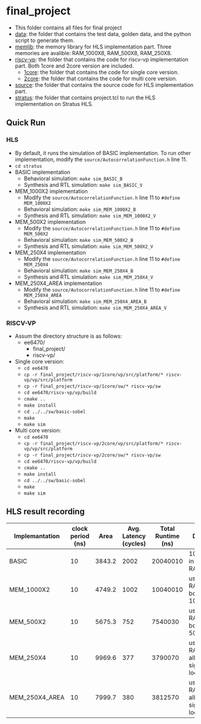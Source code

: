 # final_project
- This folder contains all files for final project
- [data](https://github.com/PaulWang0513/Electronic-System-Level-Design-and-Synthesis/tree/main/final_project/data): the folder that contains the test data, golden data, and the python script to generate them.
- [memlib](https://github.com/PaulWang0513/Electronic-System-Level-Design-and-Synthesis/tree/main/final_project/memlib): the memory library for HLS implementation part. Three memories are avalible: RAM_1000X8, RAM_500X8, RAM_250X8.
- [riscv-vp](https://github.com/PaulWang0513/Electronic-System-Level-Design-and-Synthesis/tree/main/final_project/riscv-vp): the folder that contains the code for riscv-vp implementation part. Both 1core and 2core version are included.
  - [1core](https://github.com/PaulWang0513/Electronic-System-Level-Design-and-Synthesis/tree/main/final_project/riscv-vp/1core): the folder that contains the code for single core version.
  - [2core](https://github.com/PaulWang0513/Electronic-System-Level-Design-and-Synthesis/tree/main/final_project/riscv-vp/2core): the folder that contains the code for multi core version.
- [source](https://github.com/PaulWang0513/Electronic-System-Level-Design-and-Synthesis/tree/main/final_project/source): the folder that contains the source code for HLS implementation part.
- [stratus](https://github.com/PaulWang0513/Electronic-System-Level-Design-and-Synthesis/tree/main/final_project/stratus): the folder that contains project.tcl to run the HLS implementation on Stratus HLS.

## Quick Run
### HLS 
- By default, it runs the simulation of BASIC implementation. To run other implementation, modify the `source/AutocorrelationFunction.h` line 11.
- `cd stratus`
- BASIC implementation
  - Behavioral simulation: `make sim_BASIC_B`
  - Synthesis and RTL simulation: `make sim_BASIC_V`
- MEM_1000X2 implementation
  - Modify the `source/AutocorrelationFunction.h` line 11 to `#define MEM_1000X2`
  - Behavioral simulation: `make sim_MEM_1000X2_B`
  - Synthesis and RTL simulation: `make sim_MEM_1000X2_V`
- MEM_500X2 implementation
  - Modify the `source/AutocorrelationFunction.h` line 11 to `#define MEM_500X2`
  - Behavioral simulation: `make sim_MEM_500X2_B`
  - Synthesis and RTL simulation: `make sim_MEM_500X2_V`
- MEM_250X4 implementation
  - Modify the `source/AutocorrelationFunction.h` line 11 to `#define MEM_250X4`
  - Behavioral simulation: `make sim_MEM_250X4_B`
  - Synthesis and RTL simulation: `make sim_MEM_250X4_V`
- MEM_250X4_AREA implementation
  - Modify the `source/AutocorrelationFunction.h` line 11 to `#define MEM_250X4_AREA`
  - Behavioral simulation: `make sim_MEM_250X4_AREA_B`
  - Synthesis and RTL simulation: `make sim_MEM_250X4_AREA_V`

### RISCV-VP
- Assum the directory structure is as follows:
  - ee6470/
    - final_project/
    - riscv-vp/
- Single core version:
  - `cd ee6470`
  - `cp -r final_project/riscv-vp/1core/vp/src/platform/* riscv-vp/vp/src/platform`
  - `cp -r final_project/riscv-vp/1core/sw/* riscv-vp/sw`
  - `cd ee6470/riscv-vp/vp/build`
  - `cmake ..`
  - `make install`
  - `cd ../../sw/basic-sobel`
  - `make`
  - `make sim`
- Multi core version:
  - `cd ee6470`
  - `cp -r final_project/riscv-vp/2core/vp/src/platform/* riscv-vp/vp/src/platform`
  - `cp -r final_project/riscv-vp/2core/sw/* riscv-vp/sw`
  - `cd ee6470/riscv-vp/vp/build`
  - `cmake ..`
  - `make install`
  - `cd ../../sw/basic-sobel`
  - `make`
  - `make sim`

## HLS result recording

| Implemantation | clock period (ns) | Area   | Avg. Latency (cycles) | Total Runtime (ns) | Description |
| -------------- | ----------------- | ------ | --------------------- | ------------------ | ----------- | 
| BASIC          | 10                | 3843.2 | 2002                  | 20040010           | 1000 signals in RAM_1000X8 | 
| MEM_1000X2     | 10                | 4749.2 | 1002                  | 10040010           | using 2 RAM_1000X8, both storing 1000 signal |
| MEM_500X2      | 10                | 5675.3 |  752                  |  7540030           | using 2 RAM_500X8, both storing 500 signal |
| MEM_250X4      | 10                | 9969.6 |  377                  |  3790070           | using 4 RAM_250X8, all storing 250 signal (4 loops) |
| MEM_250X4_AREA | 10                | 7999.7 |  380                  |  3812570           | using 4 RAM_250X8, all storing 250 signal (2 loops only) |